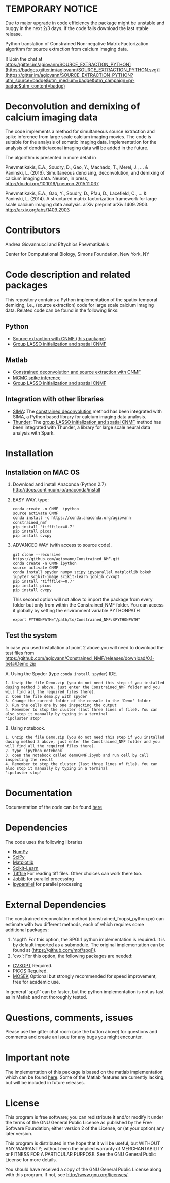 # TEMPORARY NOTICE
Due to major upgrade in code efficiency the package might be unstable and buggy in the next 2/3 days. If the code fails download the last stable release.

Python translation of Constrained Non-negative Matrix Factorization algorithm for source extraction from calcium imaging data. 

[![Join the chat at https://gitter.im/agiovann/SOURCE_EXTRACTION_PYTHON](https://badges.gitter.im/agiovann/SOURCE_EXTRACTION_PYTHON.svg)](https://gitter.im/agiovann/SOURCE_EXTRACTION_PYTHON?utm_source=badge&utm_medium=badge&utm_campaign=pr-badge&utm_content=badge)

# Deconvolution and demixing of calcium imaging data

The code implements a method for simultaneous source extraction and spike inference from large scale calcium imaging movies. The code is suitable for the analysis of somatic imaging data. Implementation for the analysis of dendritic/axonal imaging data will be added in the future. 

The algorithm is presented in more detail in

Pnevmatikakis, E.A., Soudry, D., Gao, Y., Machado, T., Merel, J., ... & Paninski, L. (2016). Simultaneous denoising, deconvolution, and demixing of calcium imaging data. Neuron, in press, http://dx.doi.org/10.1016/j.neuron.2015.11.037

Pnevmatikakis, E.A., Gao, Y., Soudry, D., Pfau, D., Lacefield, C., ... & Paninski, L. (2014). A structured matrix factorization framework for large scale calcium imaging data analysis. arXiv preprint arXiv:1409.2903. http://arxiv.org/abs/1409.2903

# Contributors

Andrea Giovannucci and 
Eftychios Pnevmatikakis 

Center for Computational Biology, Simons Foundation, New York, NY


Code description and related packages
=======

This repository contains a Python implementation of the spatio-temporal demixing, i.e., (source extraction) code for large scale calcium imaging data. Related code can be found in the following links:

## Python
- [Source extraction with CNMF (this package)](https://github.com/agiovann/SOURCE_EXTRACTION_PYTHON)
- [Group LASSO initialization and spatial CNMF](https://github.com/danielso/ROI_detect)

## Matlab 
- [Constrained deconvolution and source extraction with CNMF](https://github.com/epnev/ca_source_extraction)
- [MCMC spike inference](https://github.com/epnev/continuous_time_ca_sampler)
- [Group LASSO initialization and spatial CNMF](https://github.com/danielso/ROI_detect)

## Integration with other libraries
- [SIMA](http://www.losonczylab.org/sima/1.3/): The [constrained deconvolution](https://github.com/losonczylab/sima/blob/master/sima/spikes.py) method has been integrated with SIMA, a Python based library for calcium imaging data analysis.
- [Thunder](http://thunder-project.org/): The [group LASSO initialization and spatial CNMF](https://github.com/j-friedrich/thunder/tree/LocalNMF) method has been integrated with Thunder, a library for large scale neural data analysis with Spark.

Installation
===================================================

Installation on MAC OS
----------------------

1. Download and install Anaconda (Python 2.7) <http://docs.continuum.io/anaconda/install> 

2. EASY WAY. type:
    ```
    conda create -n CNMF  ipython
    source activate CNMF
    conda install -c https://conda.anaconda.org/agiovann constrained_nmf
    pip install 'tifffile>=0.7'
    pip install picos
    pip install cvxpy
    ```

3. ADVANCED WAY (with access to source code).
    ```
    git clone --recursive https://github.com/agiovann/Constrained_NMF.git
    conda create -n CNMF ipython
    source activate CNMF
    conda install spyder numpy scipy ipyparallel matplotlib bokeh jupyter scikit-image scikit-learn joblib cvxopt      
    pip install 'tifffile>=0.7'
    pip install picos
    pip install cvxpy
    ```
    This second option will not allow to import the package from every folder but only from within the Constrained_NMF folder. You can access it globally by setting the environment variable PYTHONPATH
    ```
    export PYTHONPATH="/path/to/Constrained_NMF:$PYTHONPATH"
    ```

Test the system
----------------------
In case you used installation af point 2 above you will need to download the test files from
<https://github.com/agiovann/Constrained_NMF/releases/download/0.1-beta/Demo.zip>


A. Using the Spyder (type `conda install spyder`) IDE. 
    
    1. Unzip the file Demo.zip (you do not need this step if you installed dusing method 3 above, just enter the Constrained_NMF folder and you will find all the required files there).
    2. Open the file demo.py with spyder
    3. Change the current folder of the console to the 'Demo' folder
    3. Run the cells one by one inspecting the output
    4. Remember to stop the cluster (last three lines of file). You can also stop it manually by typing in a terminal 
    'ipcluster stop'

B. Using notebook. 
    
    1. Unzip the file Demo.zip (you do not need this step if you installed dusing method 3 above, just enter the Constrained_NMF folder and you will find all the required files there).
    2. type `ipython notebook`
    3. open the notebook called demoCNMF.ipynb and run cell by cell inspecting the result
    4. Remember to stop the cluster (last three lines of file). You can also stop it manually by typing in a terminal 
    'ipcluster stop'
    
Documentation
========

Documentation of the code can be found [here](http://agiovann.github.io/Constrained_NMF)

Dependencies
========
The code uses the following libraries
- [NumPy](http://www.numpy.org/)
- [SciPy](http://www.scipy.org/)
- [Matplotlib](http://matplotlib.org/)
- [Scikit-Learn](http://scikit-learn.org/stable/)
- [Tifffile](https://pypi.python.org/pypi/tifffile) For reading tiff files. Other choices can work there too.
- [Joblib](https://pypi.python.org/pypi/joblib) for parallel processing
- [ipyparallel](http://ipyparallel.readthedocs.org/en/latest/) for parallel processing

External Dependencies
============

The constrained deconvolution method (constrained_foopsi_python.py) can estimate with two different methods, each of which requires some additional packages:

1. 'spgl1': For this option, the SPGL1 python implementation is required. It is by default imported as a submodule. The original implementation can be found at (https://github.com/mpf/spgl1).  
2. 'cvx': For this option, the following packages are needed:
  * [CVXOPT](http://cvxopt.org/) Required.
  * [PICOS](http://picos.zib.de/) Required.
  * [MOSEK](https://www.mosek.com/) Optional but strongly recommended for speed improvement, free for academic use.

In general 'spgl1' can be faster, but the python implementation is not as fast as in Matlab and not thoroughly tested.

Questions, comments, issues
=======
Please use the gitter chat room (use the button above) for questions and comments and create an issue for any bugs you might encounter.

Important note
======
The implementation of this package is based on the matlab implementation which can be found [here](https://github.com/epnev/ca_source_extraction). Some of the Matlab features are currently lacking, but will be included in future releases. 

License
=======

This program is free software; you can redistribute it and/or
modify it under the terms of the GNU General Public License
as published by the Free Software Foundation; either version 2
of the License, or (at your option) any later version.

This program is distributed in the hope that it will be useful,
but WITHOUT ANY WARRANTY; without even the implied warranty of
MERCHANTABILITY or FITNESS FOR A PARTICULAR PURPOSE.  See the
GNU General Public License for more details.

You should have received a copy of the GNU General Public License
along with this program.  If not, see <http://www.gnu.org/licenses/>.
